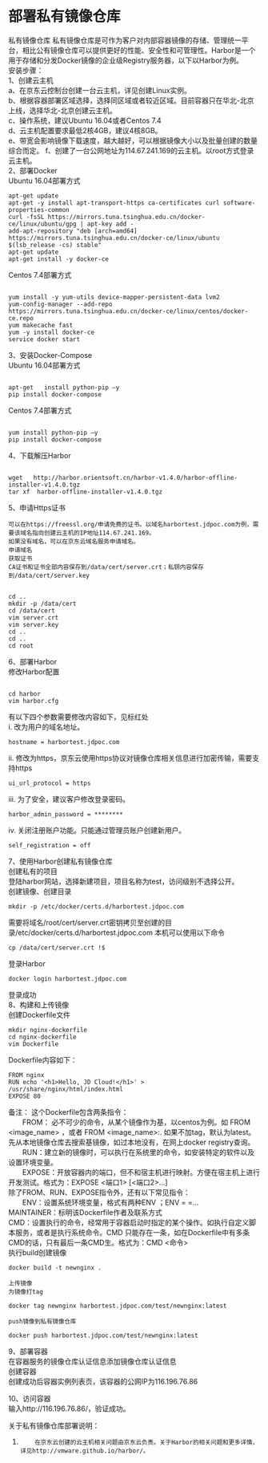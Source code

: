 
# 部署私有镜像仓库

私有镜像仓库
    私有镜像仓库是可作为客户对内部容器镜像的存储、管理统一平台，相比公有镜像仓库可以提供更好的性能、安全性和可管理性。Harbor是一个用于存储和分发Docker镜像的企业级Registry服务器，以下以Harbor为例。  
安装步骤：  
1、创建云主机  
a、在京东云控制台创建一台云主机，详见创建Linux实例。  
b、根据容器部署区域选择，选择同区域或者较近区域。目前容器只在华北-北京上线，选择华北-北京创建云主机。  
c、操作系统，建议Ubuntu 16.04或者Centos 7.4  
d、云主机配置要求最低2核4GB，建议4核8GB。  
e、带宽会影响镜像下载速度，越大越好，可以根据镜像大小以及批量创建的数量综合而定。
f、创建了一台公网地址为114.67.241.169的云主机。以root方式登录云主机。  
2、部署Docker  
    Ubuntu 16.04部署方式  
```
apt-get update
apt-get -y install apt-transport-https ca-certificates curl software-properties-common
curl -fsSL https://mirrors.tuna.tsinghua.edu.cn/docker-ce/linux/ubuntu/gpg | apt-key add -
add-apt-repository "deb [arch=amd64] https://mirrors.tuna.tsinghua.edu.cn/docker-ce/linux/ubuntu $(lsb_release -cs) stable"
apt-get update
apt-get install -y docker-ce
```
Centos 7.4部署方式  
```

yum install -y yum-utils device-mapper-persistent-data lvm2
yum-config-manager --add-repo https://mirrors.tuna.tsinghua.edu.cn/docker-ce/linux/centos/docker-ce.repo
yum makecache fast
yum -y install docker-ce
service docker start
```

3、安装Docker-Compose  
Ubuntu 16.04部署方式  
```

apt-get   install python-pip –y
pip install docker-compose
```

Centos 7.4部署方式
```

yum install python-pip –y
pip install docker-compose
```

4、下载解压Harbor
```

wget   http://harbor.orientsoft.cn/harbor-v1.4.0/harbor-offline-installer-v1.4.0.tgz
tar xf  harbor-offline-installer-v1.4.0.tgz
```

5、申请Https证书  

    可以在https://freessl.org/申请免费的证书。以域名harbortest.jdpoc.com为例，需要该域名指向创建云主机的IP地址114.67.241.169。  
    如果没有域名，可以在京东云域名服务申请域名。   
    申请域名  
    获取证书  
    CA证书和证书全部内容保存到/data/cert/server.crt；私钥内容保存到/data/cert/server.key  
```

cd ..
mkdir -p /data/cert
cd /data/cert
vim server.crt
vim server.key
cd ..
cd ..
cd root
```

6、部署Harbor  
    修改Harbor配置  
```

cd harbor
vim harbor.cfg
```

有以下四个参数需要修改内容如下，见标红处  
   i.      改为用户的域名地址。  
```
hostname = harbortest.jdpoc.com
```
  ii.      修改为https，京东云使用https协议对镜像仓库相关信息进行加密传输，需要支持https  
```
ui_url_protocol = https
```
iii.      为了安全，建议客户修改登录密码。  
```
harbor_admin_password = ********
```
  iv.      关闭注册账户功能。只能通过管理员账户创建新用户。  
```
self_registration = off
```
7、使用Harbor创建私有镜像仓库  
创建私有的项目  
登陆harbor网站，选择新建项目，项目名称为test，访问级别不选择公开。  
    创建镜像、创建目录
```
mkdir -p /etc/docker/certs.d/harbortest.jdpoc.com
```
  需要将域名/root/cert/server.crt密钥拷贝至创建的目录/etc/docker/certs.d/harbortest.jdpoc.com
  本机可以使用以下命令
```
cp /data/cert/server.crt !$
```
  登录Harbor  
```
docker login harbortest.jdpoc.com
```
   登录成功  
8、构建和上传镜像  
   创建Dockerfile文件
```
mkdir nginx-dockerfile
cd nginx-dockerfile
vim Dockerfile
```
   Dockerfile内容如下：
```
FROM nginx
RUN echo '<h1>Hello, JD Cloud!</h1>' > /usr/share/nginx/html/index.html
EXPOSE 80
```
备注：
       这个Dockerfile包含两条指令：  
　　FROM： 必不可少的命令，从某个镜像作为基，以centos为例。如 FROM <image_name> ，或者 FROM <image_name>:<tag>. 如果不加tag，默认为latest。先从本地镜像仓库去搜索基镜像，如过本地没有，在网上docker registry查询。  
　　RUN：建立新的镜像时，可以执行在系统里的命令，如安装特定的软件以及设置环境变量。  
　　EXPOSE：开放容器内的端口，但不和宿主机进行映射。方便在宿主机上进行开发测试。格式为：EXPOSE <端口1> [<端口2>...]  
       除了FROM、RUN、EXPOSE指令外，还有以下常见指令：  
　　ENV：设置系统环境变量，格式有两种ENV <key> <value>；ENV <key1>=<value1> <key2>=<value2>...  
       MAINTAINER：标明该Dockerfile作者及联系方式  
       CMD：设置执行的命令，经常用于容器启动时指定的某个操作。如执行自定义脚本服务，或者是执行系统命令。CMD 只能存在一条，如在Dockerfile中有多条CMD的话，只有最后一条CMD生。格式为：CMD <命令>  
    执行build创建镜像  
```
docker build -t newnginx .
```
    上传镜像  
    为镜像打tag  
```
docker tag newnginx harbortest.jdpoc.com/test/newnginx:latest
```
    push镜像到私有镜像仓库   
```
docker push harbortest.jdpoc.com/test/newnginx:latest
```
9、部署容器  
    在容器服务的镜像仓库认证信息添加镜像仓库认证信息  
创建容器  
创建成功后容器实例列表页，该容器的公网IP为116.196.76.86  

10、访问容器  
输入http://116.196.76.86/，验证成功。  

关于私有镜像仓库部署说明：  
1.         在京东云创建的云主机相关问题由京东云负责。关于Harbor的相关问题和更多详情，详见http://vmware.github.io/harbor/。  
